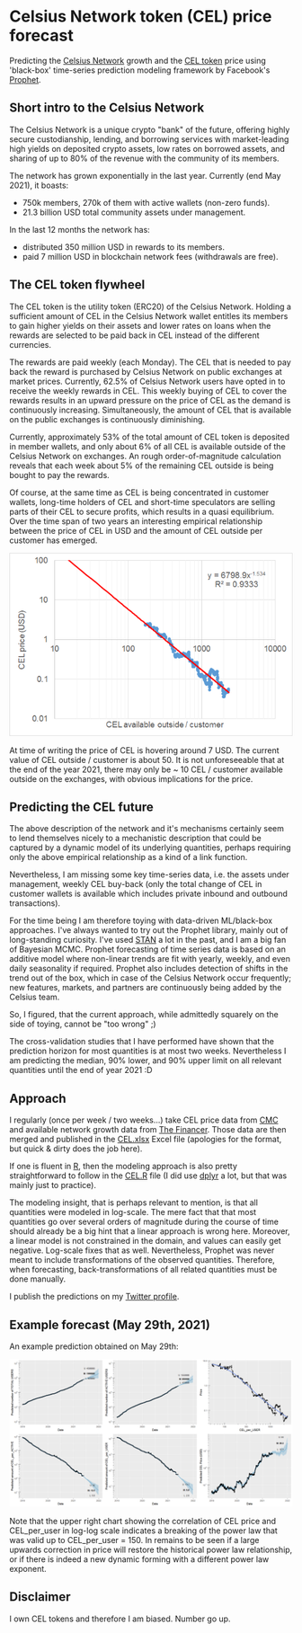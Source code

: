 # Celsius Network token (CEL) price forecast
Predicting the [Celsius Network](https://celsius.network) growth and the [CEL token](https://celsius.network/cel-token-explained/) price using 'black-box' time-series prediction modeling framework by Facebook's [Prophet](https://facebook.github.io/prophet/).

## Short intro to the Celsius Network

The Celsius Network is a unique crypto "bank" of the future, offering highly secure custodianship, lending, and borrowing services with market-leading high yields on deposited crypto assets, low rates on borrowed assets, and sharing of up to 80% of the revenue with the community of its members. 

The network has grown exponentially in the last year. Currently (end May 2021), it boasts:

- 750k members, 270k of them with active wallets (non-zero funds).
- 21.3 billion USD total community assets under management.

In the last 12 months the network has:

- distributed 350 million USD in rewards to its members.
- paid 7 million USD in blockchain network fees (withdrawals are free).

## The CEL token flywheel 

The CEL token is the utility token (ERC20) of the Celsius Network. Holding a sufficient amount of CEL in the Celsius Network wallet entitles its members to gain higher yields on their assets and lower rates on loans when the rewards are selected to  be paid back in CEL instead of the different currencies. 

The rewards are paid weekly (each Monday). The CEL that is needed to pay back the reward is purchased by Celsius Network on public exchanges at market prices. Currently, 62.5% of Celsius Network users have opted in to receive the weekly rewards in CEL. This weekly buying of CEL to cover the rewards results in an upward pressure on the price of CEL as the demand is continuously increasing. Simultaneously, the amount of CEL that is available on the public exchanges is continuously diminishing.

Currently, approximately 53% of the total amount of CEL token is deposited in member wallets, and only about 6% of all CEL is available outside of the Celsius Network on exchanges. An rough order-of-magnitude calculation reveals that each week about 5% of the remaining CEL outside is being bought to pay the rewards. 

Of course, at the same time as CEL is being concentrated in customer wallets, long-time holders of CEL and short-time speculators are selling parts of their CEL to secure profits, which results in a quasi equilibrium. Over the time span of two years an interesting empirical relationship between the price of CEL in USD and the amount of CEL outside per customer has emerged.

![](img/correlation.png)

At time of writing the price of CEL is hovering around 7 USD. The current value of CEL outside / customer is about 50. It is not unforeseeable that at the end of the year 2021, there may only be ~ 10 CEL / customer available outside on the exchanges, with obvious implications for the price.

## Predicting the CEL future

The above description of the network and it's mechanisms certainly seem to lend themselves nicely to a mechanistic description that could be captured by a dynamic model of its underlying quantities, perhaps requiring only the above empirical relationship as a kind of a link function.

Nevertheless, I am missing some key time-series data, i.e. the assets under management, weekly CEL buy-back (only the total change of CEL in customer wallets is available which includes private inbound and outbound transactions).

For the time being I am therefore toying with data-driven ML/black-box approaches. I've always wanted to try out the Prophet library, mainly out of long-standing curiosity. I've used [STAN](https://mc-stan.org/) a lot in the past, and I am a big fan of Bayesian MCMC. Prophet forecasting of time series data is based on an additive model where non-linear trends are fit with yearly, weekly, and even daily seasonality if required. Prophet also includes  detection of shifts in the trend out of the box, which in case of the Celsius Network occur frequently; new features, markets, and partners are continuously being added by the Celsius team. 

So, I figured, that the current approach, while admittedly squarely on the side of toying, cannot be "too wrong" ;) 

The cross-validation studies that I have performed have shown that the prediction horizon for most quantities is at most two weeks. Nevertheless I am predicting the median, 90% lower, and 90% upper limit on all relevant quantities until the end of year 2021 :D

## Approach

I regularly (once per week / two weeks...) take CEL price data from [CMC](https://coinmarketcap.com/currencies/celsius/historical-data/) and available network growth data from [The Financer](https://www.thefinancer.org/?page=coin&id=celsius-degree-token). Those data are then merged and published in the [CEL.xlsx](CEL.xlsx) Excel file (apologies for the format, but quick & dirty does the job here).

If one is fluent in [R](https://www.r-project.org/), then the modeling approach is also pretty straightforward to follow in the [CEL.R](CEL.R) file (I did use [dplyr](https://dplyr.tidyverse.org/) a lot, but that was mainly just to practice).

The modeling insight, that is perhaps relevant to mention, is that all quantities were modeled in log-scale. The mere fact that that most quantities go over several orders of magnitude during the course of time should already be a big hint that a linear approach is wrong here. Moreover, a linear model is not constrained in the domain, and values can easily get negative. Log-scale fixes that as well. Nevertheless, Prophet was never meant to include transformations of the observed quantities. Therefore, when forecasting, back-transformations of all related quantities must be done manually.

I publish the predictions on my [Twitter profile](https://twitter.com/hmatejx).

## Example forecast (May 29th, 2021)

An example prediction obtained on May 29th:

![](img/example_prediction.png)

Note that the upper right chart showing the correlation of CEL price and CEL_per_user in log-log scale indicates a breaking of the power law that was valid up to CEL_per_user = 150. In remains to be seen if a large upwards correction in price will restore the historical power law relationship, or if there is indeed a new dynamic forming with a different power law exponent.

## Disclaimer

I own CEL tokens and therefore I am biased. Number go up.
